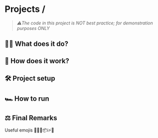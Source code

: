# <emoji> Projects / <name>
> *⚠️The code in this project is NOT best practice; for demonstration purposes ONLY*

## 🤷‍♂️ What does it do?

## 👷 How does it work?


## 🛠️ Project setup


## 🏎️ How to run 


## ⚖️ Final Remarks


Useful emojis
👷🌐✅📦ℹ️⚡🧰